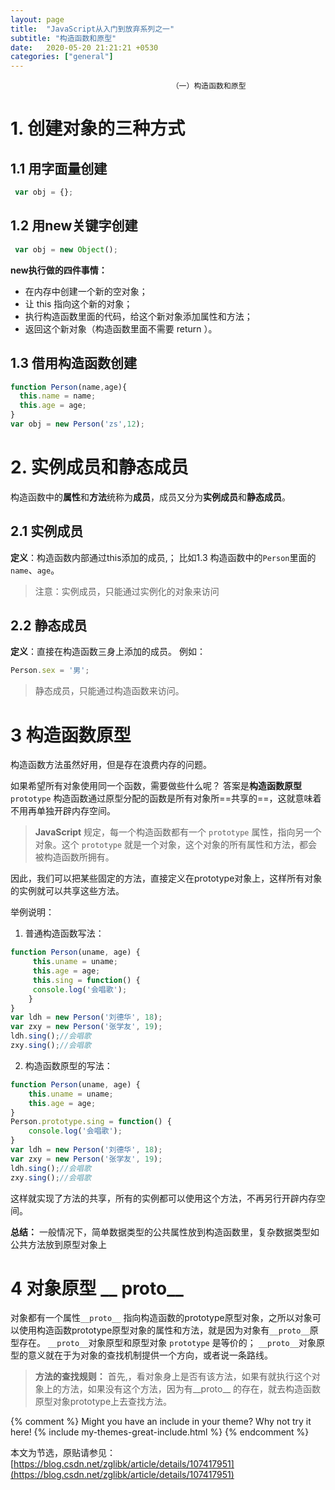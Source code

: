 ```yaml
---
layout: page
title:  "JavaScript从入门到放弃系列之一"
subtitle: "构造函数和原型"
date:   2020-05-20 21:21:21 +0530
categories: ["general"]
---
```


                                        （一）构造函数和原型
# 1. 创建对象的三种方式

## 1.1 用字面量创建
```javascript
 var obj = {};
```

## 1.2 用new关键字创建
```javascript
 var obj = new Object();
```

**new执行做的四件事情：**
  - 在内存中创建一个新的空对象；
  - 让 this 指向这个新的对象；
  - 执行构造函数里面的代码，给这个新对象添加属性和方法；
  - 返回这个新对象（构造函数里面不需要 return ）。

## 1.3 借用构造函数创建
```javascript
function Person(name,age){
  this.name = name;
  this.age = age;
}
var obj = new Person('zs',12);
```

# 2. 实例成员和静态成员
构造函数中的**属性**和**方法**统称为**成员**，成员又分为**实例成员**和**静态成员**。

## 2.1 实例成员
**定义**：构造函数内部通过this添加的成员,；
比如1.3 构造函数中的`Person`里面的`name`、`age`。
> 注意：实例成员，只能通过实例化的对象来访问
## 2.2 静态成员
**定义**：直接在构造函数三身上添加的成员。
例如：
```javascript
Person.sex = '男';
```
> 静态成员，只能通过构造函数来访问。


# 3 构造函数原型
构造函数方法虽然好用，但是存在浪费内存的问题。

如果希望所有对象使用同一个函数，需要做些什么呢？
答案是**构造函数原型**`prototype`
构造函数通过原型分配的函数是所有对象所==共享的==，这就意味着不用再单独开辟内存空间。
> **JavaScript** 规定，每一个构造函数都有一个 `prototype` 属性，指向另一个对象。这个 `prototype` 就是一个对象，这个对象的所有属性和方法，都会被构造函数所拥有。

因此，我们可以把某些固定的方法，直接定义在prototype对象上，这样所有对象的实例就可以共享这些方法。

举例说明：
  1. 普通构造函数写法：
```javascript
function Person(uname, age) {
     this.uname = uname;
     this.age = age;
     this.sing = function() {
     console.log('会唱歌');
    }
}
var ldh = new Person('刘德华', 18);
var zxy = new Person('张学友', 19);
ldh.sing();//会唱歌
zxy.sing();//会唱歌
```
  2. 构造函数原型的写法：
```javascript
function Person(uname, age) {
    this.uname = uname;
    this.age = age;
}
Person.prototype.sing = function() {
	console.log('会唱歌');
}
var ldh = new Person('刘德华', 18);
var zxy = new Person('张学友', 19);
ldh.sing();//会唱歌
zxy.sing();//会唱歌
```
这样就实现了方法的共享，所有的实例都可以使用这个方法，不再另行开辟内存空间。

**总结：**
一般情况下，简单数据类型的公共属性放到构造函数里，复杂数据类型如公共方法放到原型对象上

# 4 对象原型 __ proto__
对象都有一个属性`__proto__` 指向构造函数的prototype原型对象，之所以对象可以使用构造函数prototype原型对象的属性和方法，就是因为对象有`__proto__`原型存在。
`__proto__`对象原型和原型对象 `prototype` 是等价的；
`__proto__`对象原型的意义就在于为对象的查找机制提供一个方向，或者说一条路线。

> **方法的查找规则：**
> 首先,，看对象身上是否有该方法，如果有就执行这个对象上的方法，如果没有这个方法，因为有__proto__ 的存在，就去构造函数原型对象prototype上去查找方法。

{% comment %}
Might you have an include in your theme? Why not try it here!
{% include my-themes-great-include.html %}
{% endcomment %}

本文为节选，原贴请参见：[https://blog.csdn.net/zglibk/article/details/107417951](https://blog.csdn.net/zglibk/article/details/107417951)
